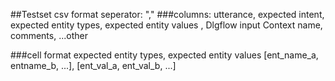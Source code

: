 ##Testset csv format
seperator: ","
###columns:
utterance, expected intent, expected entity types, expected entity values , Dlgflow input Context name, comments, ...other

###cell format
expected entity types, expected entity values [ent_name_a, entname_b, ...], [ent_val_a, ent_val_b, ...]
